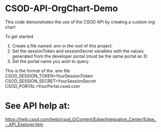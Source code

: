# CSOD-API-OrgChart-Demo
This code demonstrates the use of the CSOD API by creating a custom org chart

To get started
  1. Create a file named .env in the root of this project. 
  2. Set the sessionToken and sessionSecret variables with the values generated from the developer portal (must be the same portal as 3)
  3. Set the portal name you wish to query.

This is the format of the .env file
  CSOD_SESSION_TOKEN=YourSessionToken
  CSOD_SESSION_SECRET=YourSessionSecret
  CSOD_PORTAL=YourPortal.csod.com
  
# See API help at:
https://help.csod.com/help/csod_0/Content/Edge/Integration_Center/Edge_-_API_Explorer.htm
